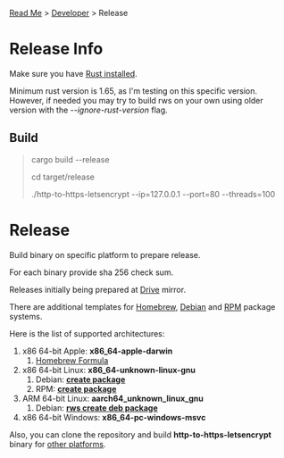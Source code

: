[Read Me](README.md) > [Developer](DEVELOPER.md) > Release

# Release Info
Make sure you have [Rust installed](https://www.rust-lang.org/tools/install).

Minimum rust version is 1.65, as I'm testing on this specific version. However, if needed you may try to build rws on your own using older version with the _--ignore-rust-version_ flag.


## Build

> cargo build --release
>
> cd target/release
>
> ./http-to-https-letsencrypt --ip=127.0.0.1 --port=80 --threads=100


# Release
Build binary on specific platform to prepare release.

For each binary provide sha 256 check sum.

Releases initially being prepared at
[Drive](https://drive.google.com/drive/folders/1wize_LrCwGgs4MSvldhbpqDx4UTD3uEk?usp=share_link) mirror.

There are additional templates for
[Homebrew](https://brew.sh/),
[Debian](https://www.debian.org/) and
[RPM](https://rpm.org/) package systems.


Here is the list of supported architectures:
1. x86 64-bit Apple: **x86_64-apple-darwin**
    1. [Homebrew Formula](https://github.com/bohdaq/homebrew-http-to-https-letsencrypt)
2. x86 64-bit Linux: **x86_64-unknown-linux-gnu**
   1.  Debian: **[create package](https://github.com/bohdaq/http-to-https-letsencrypt-create-deb)** 
   2.  RPM: **[create package](https://github.com/bohdaq/http-to-https-letsencrypt-create-rpm)** 
3. ARM 64-bit Linux: **aarch64_unknown_linux_gnu**
   1.  Debian: **[rws create deb package](https://github.com/bohdaq/rws-create-deb)**
4. x86 64-bit Windows: **x86_64-pc-windows-msvc**


Also, you can clone the repository and build **http-to-https-letsencrypt** binary for [other platforms](https://doc.rust-lang.org/nightly/rustc/platform-support.html).
